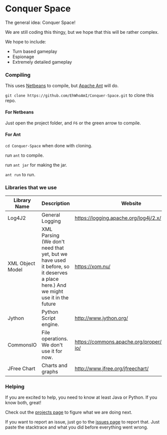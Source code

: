 Conquer Space
=======

The general idea: Conquer Space!

We are still coding this thingy, but we hope that this will be rather complex.

We hope to include:
 - Turn based gameplay
 - Espionage
 - Extremely detailed gameplay
### Compiling
This uses [Netbeans](https://netbeans.org/) to compile, but [Apache Ant](http://ant.apache.org/) will do.

`git clone https://github.com/EhWhoAmI/Conquer-Space.git` to clone this repo.
#### For Netbeans
Just open the project folder, and `F6` or the green arrow to compile.

#### For Ant
`cd Conquer-Space` when done with cloning.

run `ant` to compile.

run `ant jar` for making the jar.

`ant run` to run.

### Libraries that we use
| Library Name | Description | Website |
| ------------ | ----------- | ------- |
| Log4J2       | General Logging | <https://logging.apache.org/log4j/2.x/> |
| XML Object Model | XML Parsing (We don't need that yet, but we have used it before, so it deserves a place here.) And we might use it in the future | <https://xom.nu/> |
| Jython | Python Script engine. | <http://www.jython.org/> |
| CommonsIO | File operations. We don't use it for now.| <https://commons.apache.org/proper/commons-io/>|
| JFree Chart | Charts and graphs | <http://www.jfree.org/jfreechart/> |

### Helping
If you are excited to help, you need to know at least Java or Python. If you know both, great!

Check out the [projects page](https://github.com/EhWhoAmI/Conquer-Space/projects) to figure what we are doing next.

If you want to report an issue, just go to the [issues page](https://github.com/EhWhoAmI/Conquer-Space/issues) to report that. Just paste the stacktrace and what you did before everything went wrong.